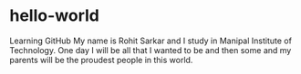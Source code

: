 # hello-world
Learning GitHub
My name is Rohit Sarkar and I study in Manipal Institute of Technology.
One day I will be all that I wanted to be and then some and my parents will be the proudest
people in this world.
